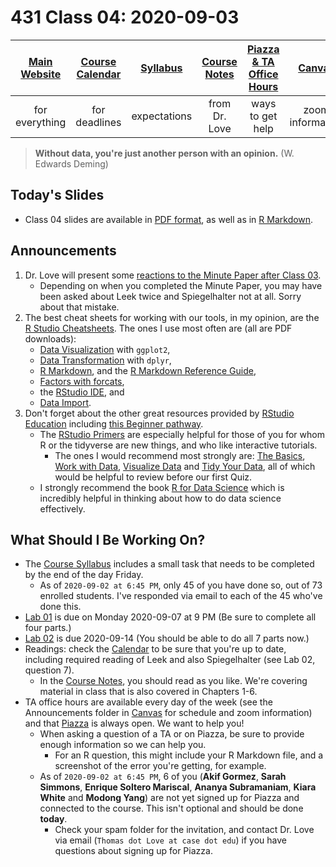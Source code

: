 # 431 Class 04: 2020-09-03

[Main Website](https://thomaselove.github.io/431/) | [Course Calendar](https://thomaselove.github.io/431/calendar.html) | [Syllabus](https://thomaselove.github.io/431-2020-syllabus/) | [Course Notes](https://thomaselove.github.io/431-notes/) | [Piazza & TA Office Hours](https://thomaselove.github.io/431/contact.html) | [Canvas](https://canvas.case.edu) | [Data and Code](https://thomaselove.github.io/431/data_index.html)
:-----------: | :--------------: | :----------: | :---------: | :-------------: | :-----------: | :------------:
for everything | for deadlines | expectations | from Dr. Love | ways to get help | zoom information | for downloads

> **Without data, you're just another person with an opinion.** (W. Edwards Deming)

## Today's Slides

- Class 04 slides are available in [PDF format](https://github.com/THOMASELOVE/431-2020/blob/master/classes/class04/431_class-04-slides_2020.pdf), as well as in [R Markdown](https://github.com/THOMASELOVE/431-2020/blob/master/classes/class04/431_class-04-slides_2020.Rmd).

## Announcements

1. Dr. Love will present some [reactions to the Minute Paper after Class 03](https://github.com/THOMASELOVE/431-2020/tree/master/minutepapers).
    - Depending on when you completed the Minute Paper, you may have been asked about Leek twice and Spiegelhalter not at all. Sorry about that mistake.
2. The best cheat sheets for working with our tools, in my opinion, are the [R Studio Cheatsheets](https://rstudio.com/resources/cheatsheets/).  The ones I use most often are (all are PDF downloads):
    - [Data Visualization](https://github.com/rstudio/cheatsheets/raw/master/data-visualization-2.1.pdf) with `ggplot2`, 
    - [Data Transformation](https://github.com/rstudio/cheatsheets/raw/master/data-transformation.pdf) with `dplyr`, 
    - [R Markdown](https://github.com/rstudio/cheatsheets/raw/master/rmarkdown-2.0.pdf), and the [R Markdown Reference Guide](https://www.rstudio.com/wp-content/uploads/2015/03/rmarkdown-reference.pdf), 
    - [Factors with forcats](https://github.com/rstudio/cheatsheets/raw/master/factors.pdf), 
    - the [RStudio IDE](https://github.com/rstudio/cheatsheets/raw/master/rstudio-ide.pdf), and 
    - [Data Import](https://github.com/rstudio/cheatsheets/raw/master/data-import.pdf).
3. Don't forget about the other great resources provided by [RStudio Education](https://education.rstudio.com/) including [this Beginner pathway](https://education.rstudio.com/learn/beginner/).
    - The [RStudio Primers](https://rstudio.cloud/learn/primers) are especially helpful for those of you for whom R or the tidyverse are new things, and who like interactive tutorials. 
        - The ones I would recommend most strongly are: [The Basics](https://rstudio.cloud/learn/primers/1), [Work with Data](https://rstudio.cloud/learn/primers/2), [Visualize Data](https://rstudio.cloud/learn/primers/3) and [Tidy Your Data](https://rstudio.cloud/learn/primers/4), all of which would be helpful to review before our first Quiz.
    - I strongly recommend the book [R for Data Science](https://r4ds.had.co.nz/) which is incredibly helpful in thinking about how to do data science effectively.

## What Should I Be Working On?

- The [Course Syllabus](https://thomaselove.github.io/431-2020-syllabus/) includes a small task that needs to be completed by the end of the day Friday. 
    - As of `2020-09-02 at 6:45 PM`, only 45 of you have done so, out of 73 enrolled students. I've responded via email to each of the 45 who've done this.
- [Lab 01](https://github.com/THOMASELOVE/431-2020/blob/master/labs/lab01/lab01.md) is due on Monday 2020-09-07 at 9 PM (Be sure to complete all four parts.)
- [Lab 02](https://github.com/THOMASELOVE/431-2020/blob/master/labs/lab02/lab02.md) is due 2020-09-14 (You should be able to do all 7 parts now.)
- Readings: check the [Calendar](https://thomaselove.github.io/431/calendar.html) to be sure that you're up to date, including required reading of Leek and also Spiegelhalter (see Lab 02, question 7).
    - In the [Course Notes](https://thomaselove.github.io/431-notes/), you should read as you like. We're covering material in class that is also covered in Chapters 1-6.
- TA office hours are available every day of the week (see the Announcements folder in [Canvas](https://canvas.case.edu) for schedule and zoom information) and that [Piazza](https://piazza.com/case/fall2020/pqhs431) is always open. We want to help you!
    - When asking a question of a TA or on Piazza, be sure to provide enough information so we can help you. 
        - For an R question, this might include your R Markdown file, and a screenshot of the error you're getting, for example.
    - As of `2020-09-02 at 6:45 PM`, 6 of you (**Akif Gormez**, **Sarah Simmons**, **Enrique Soltero Mariscal**, **Ananya Subramaniam**, **Kiara White** and **Modong Yang**) are not yet signed up for Piazza and connected to the course. This isn't optional and should be done **today**. 
        - Check your spam folder for the invitation, and contact Dr. Love via email (`Thomas dot Love at case dot edu`) if you have questions about signing up for Piazza.

